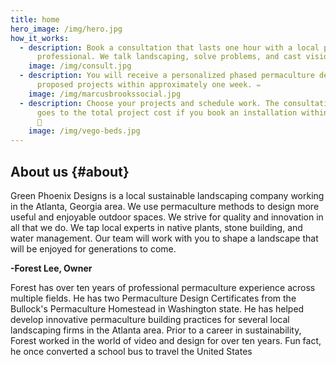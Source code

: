```yaml
---
title: home
hero_image: /img/hero.jpg
how_it_works:
  - description: Book a consultation that lasts one hour with a local permaculture
      professional. We talk landscaping, solve problems, and cast visions. ☕
    image: /img/consult.jpg
  - description: You will receive a personalized phased permaculture design for the
      proposed projects within approximately one week. ✏️
    image: /img/marcusbrookssocial.jpg
  - description: Choose your projects and schedule work. The consultation fee ($125)
      goes to the total project cost if you book an installation within 30 days.
      🥂
    image: /img/vego-beds.jpg
---
```

## About us {#about}

Green Phoenix Designs is a local sustainable landscaping company working in the
Atlanta, Georgia area. We use permaculture methods to design more useful and
enjoyable outdoor spaces. We strive for quality and innovation in all that we
do. We tap local experts in native plants, stone building, and water management.
Our team will work with you to shape a landscape that will be enjoyed for
generations to come.

**\-Forest Lee, Owner**

Forest has over ten years of professional permaculture experience across multiple fields. He has two Permaculture Design Certificates from the Bullock's Permaculture Homestead in Washington state. He has helped develop innovative permaculture building practices for several local landscaping firms in the Atlanta area. Prior to a career in sustainability, Forest worked in the world of video and design for over ten years. Fun fact, he once converted a school bus to travel the United States
